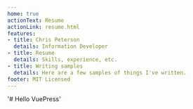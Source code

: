 ```yaml
--- 
home: true
actionText: Resume
actionLink: resume.html
features: 
- title: Chris Peterson
  details: Information Developer
- title: Resume
  details: Skills, experience, etc.
- title: Writing samples
  details: Here are a few samples of things I've written.
footer: MIT Licensed
---
```


'# Hello VuePress'


